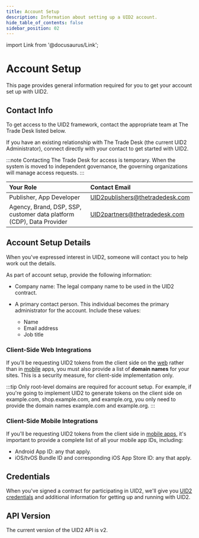 ```yaml
---
title: Account Setup
description: Information about setting up a UID2 account.
hide_table_of_contents: false
sidebar_position: 02
---
```


import Link from '@docusaurus/Link';

# Account Setup

This page provides general information required for you to get your account set up with UID2.

## Contact Info

To get access to the UID2 framework, contact the appropriate team at The Trade Desk listed below. 

If you have an existing relationship with The Trade Desk (the current UID2 Administrator), connect directly with your contact to get started with UID2.

:::note
Contacting The Trade Desk for access is temporary. When the system is moved to independent governance, the governing organizations will manage access requests.
:::

| Your Role | Contact Email |
| :--- | :--- |
| Publisher, App Developer | [UID2publishers@thetradedesk.com](mailto:UID2publishers@thetradedesk.com) |
| Agency, Brand, DSP, SSP, customer data platform (CDP), Data Provider | [UID2partners@thetradedesk.com](mailto:UID2partners@thetradedesk.com) |

## Account Setup Details

When you've expressed interest in UID2, someone will contact you to help work out the details.

As part of account setup, provide the following information:

* Company name: The legal company name to be used in the UID2 contract.

* A primary contact person. This individual becomes the primary administrator for the account. Include these values:
  * Name
  * Email address
  * Job title

### Client-Side Web Integrations

If you'll be requesting UID2 tokens from the client side on the [web](../overviews/overview-publishers.md#web-integrations) rather than in [mobile](../overviews/overview-publishers.md#mobile-integrations) apps, you must also provide a list of **domain names** for your sites. This is a security measure, for client-side implementation only.

:::tip
Only root-level domains are required for account setup. For example, if you're going to implement UID2 to generate tokens on the client side on example.com, shop.example.com, and example.org, you only need to provide the domain names example.com and example.org.
:::
 
### Client-Side Mobile Integrations

If you'll be requesting UID2 tokens from the client side in [mobile apps](../guides/integration-mobile-client-side.md), it's important to provide a complete list of all your mobile app IDs, including:

- Android App ID: any that apply.
- iOS/tvOS Bundle ID and corresponding iOS App Store ID: any that apply.

## Credentials

When you've signed a contract for participating in UID2, we'll give you [UID2 credentials](gs-credentials.md) and additional information for getting up and running with UID2.

## API Version

The current version of the UID2 API is v2.
